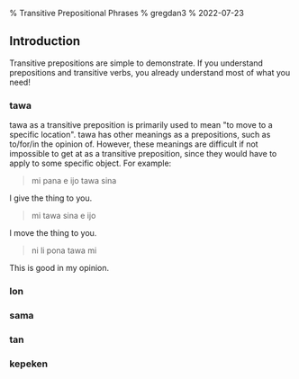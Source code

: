 % Transitive Prepositional Phrases
% gregdan3
% 2022-07-23

## Introduction

Transitive prepositions are simple to demonstrate. If you understand
prepositions and transitive verbs, you already understand most of what you
need!

### tawa

tawa as a transitive preposition is primarily used to mean "to move to a
specific location". tawa has other meanings as a prepositions, such as
to/for/in the opinion of. However, these meanings are difficult if not
impossible to get at as a transitive preposition, since they would have to
apply to some specific object. For example:

> mi pana e ijo tawa sina

I give the thing to you.

> mi tawa sina e ijo

I move the thing to you.

> ni li pona tawa mi

This is good in my opinion.

### lon

### sama

### tan

### kepeken

